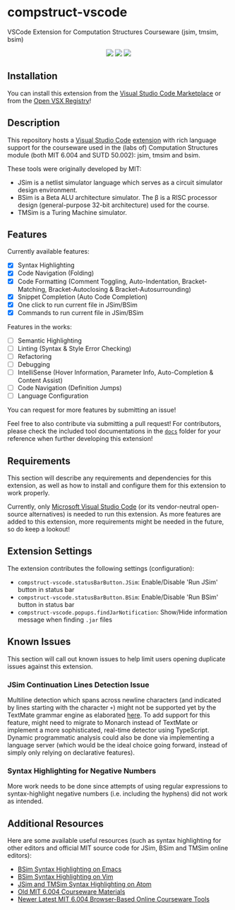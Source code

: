 # compstruct-vscode

VSCode Extension for Computation Structures Courseware (jsim, tmsim, bsim)

<p align="center"><a href="https://marketplace.visualstudio.com/items?itemName=jamestiotio.compstruct-vscode&ssr=false#review-details"><img src="https://img.shields.io/visual-studio-marketplace/stars/jamestiotio.compstruct-vscode?style=for-the-badge&colorA=FBBD30&colorB=F2AA08"/></a> <a href="https://marketplace.visualstudio.com/items?itemName=jamestiotio.compstruct-vscode"><img src="https://img.shields.io/visual-studio-marketplace/d/jamestiotio.compstruct-vscode?style=for-the-badge&colorA=5DDB61&colorB=4BC74F&label=DOWNLOADS"/></a> <a href="https://marketplace.visualstudio.com/items?itemName=jamestiotio.compstruct-vscode"><img src="https://img.shields.io/visual-studio-marketplace/i/jamestiotio.compstruct-vscode?style=for-the-badge&colorA=8a2be2&colorB=7f26cc&label=INSTALLS"/></a></p>

## Installation

You can install this extension from the [Visual Studio Code Marketplace](https://marketplace.visualstudio.com/items?itemName=jamestiotio.compstruct-vscode) or from the [Open VSX Registry](https://open-vsx.org/extension/jamestiotio/compstruct-vscode)!

## Description

This repository hosts a [Visual Studio Code](https://code.visualstudio.com/) [extension](https://marketplace.visualstudio.com/VSCode) with rich language support for the courseware used in the (labs of) Computation Structures module (both MIT 6.004 and SUTD 50.002): jsim, tmsim and bsim.

These tools were originally developed by MIT:

-   JSim is a netlist simulator language which serves as a circuit simulator design environment.
-   BSim is a Beta ALU architecture simulator. The β is a RISC processor design (general-purpose 32-bit architecture) used for the course.
-   TMSim is a Turing Machine simulator.

## Features

Currently available features:

-   [x] Syntax Highlighting
-   [x] Code Navigation (Folding)
-   [x] Code Formatting (Comment Toggling, Auto-Indentation, Bracket-Matching, Bracket-Autoclosing & Bracket-Autosurrounding)
-   [x] Snippet Completion (Auto Code Completion)
-   [x] One click to run current file in JSim/BSim
-   [x] Commands to run current file in JSim/BSim

Features in the works:

-   [ ] Semantic Highlighting
-   [ ] Linting (Syntax & Style Error Checking)
-   [ ] Refactoring
-   [ ] Debugging
-   [ ] IntelliSense (Hover Information, Parameter Info, Auto-Completion & Content Assist)
-   [ ] Code Navigation (Definition Jumps)
-   [ ] Language Configuration

You can request for more features by submitting an issue!

Feel free to also contribute via submitting a pull request! For contributors, please check the included tool documentations in the [`docs`](https://github.com/jamestiotio/compstruct-vscode/tree/main/docs) folder for your reference when further developing this extension!

## Requirements

This section will describe any requirements and dependencies for this extension, as well as how to install and configure them for this extension to work properly.

Currently, only [Microsoft Visual Studio Code](https://code.visualstudio.com/) (or its vendor-neutral open-source alternatives) is needed to run this extension. As more features are added to this extension, more requirements might be needed in the future, so do keep a lookout!

## Extension Settings

The extension contributes the following settings (configuration):
- `compstruct-vscode.statusBarButton.JSim`: Enable/Disable 'Run JSim' button in status bar
- `compstruct-vscode.statusBarButton.BSim`: Enable/Disable 'Run BSim' button in status bar
- `compstruct-vscode.popups.findJarNotification`: Show/Hide information message when finding `.jar` files

## Known Issues

This section will call out known issues to help limit users opening duplicate issues against this extension.

### JSim Continuation Lines Detection Issue

Multiline detection which spans across newline characters (and indicated by lines starting with the character `+`) might not be supported yet by the TextMate grammar engine as elaborated [here](https://github.com/microsoft/vscode-textmate/issues/32). To add support for this feature, might need to migrate to Monarch instead of TextMate or implement a more sophisticated, real-time detector using TypeScript. Dynamic programmatic analysis could also be done via implementing a language server (which would be the ideal choice going forward, instead of simply only relying on declarative features).

### Syntax Highlighting for Negative Numbers

More work needs to be done since attempts of using regular expressions to syntax-highlight negative numbers (i.e. including the hyphens) did not work as intended.

## Additional Resources

Here are some available useful resources (such as syntax highlighting for other editors and official MIT source code for JSim, BSim and TMSim online editors):

-   [BSim Syntax Highlighting on Emacs](https://github.com/nexaitch/bsim-mode)
-   [BSim Syntax Highlighting on Vim](https://github.com/JSeam2/BSimSyntaxHighlighting)
-   [JSim and TMSim Syntax Highlighting on Atom](https://github.com/tjjjwxzq/language-jsim)
-   [Old MIT 6.004 Courseware Materials](https://github.com/terman/6.004_courseware)
-   [Newer Latest MIT 6.004 Browser-Based Online Courseware Tools](https://github.com/6004x)
